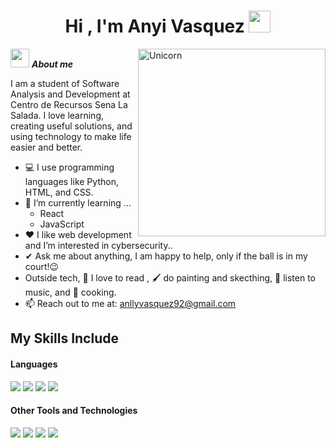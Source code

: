 <h1 align="center">Hi , I'm Anyi Vasquez <img src="https://media.giphy.com/media/hvRJCLFzcasrR4ia7z/giphy.gif" width="35"></h1>

<img align="right" width=300px alt="Unicorn" src="https://c.tenor.com/GN73MKBawZYAAAAi/busy-cute.gif" />

<img src="https://media.giphy.com/media/ObNTw8Uzwy6KQ/giphy.gif" width="30px">&nbsp;***About me***

 I am a student of Software Analysis and Development at Centro de Recursos Sena La Salada. I love learning, creating useful solutions, and using technology to make life easier and better.
- 💻 I use programming languages like Python, HTML, and CSS.
- 🌱 I’m currently learning ...
  - React
  - JavaScript
- ❤️ I like web development and I’m interested in cybersecurity..
- ✔ Ask me about anything, I am happy to help, only if the ball is in my court!😉<br>
- Outside tech, 📖 I love to read , 🖌️ do painting and skecthing, 🎵 listen to music, and 🍳 cooking.
- 📫 Reach out to me at: <a href="anllyvasquez92@gmail.com">anllyvasquez92@gmail.com</a>
## My Skills Include
<h4> Languages </h4>
<span> 
  <img src="https://img.shields.io/badge/python-3670A0?style=for-the-badge&logo=python&logoColor=ffdd54">
  <img src="https://img.shields.io/badge/HTML5-E34F26?style=for-the-badge&logo=html5&logoColor=white">
  <img src="https://img.shields.io/badge/CSS3-1572B6?style=for-the-badge&logo=css3&logoColor=white">
  <img src="https://img.shields.io/badge/JavaScript-F7DF1E?style=for-the-badge&logo=javascript&logoColor=black">
</span>

<h4> Other Tools and Technologies </h4>
<span>
  <img src="https://img.shields.io/badge/Git-F05032?style=for-the-badge&logo=git&logoColor=white">
  <img src="https://img.shields.io/badge/Notion-%23000000.svg?style=for-the-badge&logo=notion&logoColor=white">
  <img src="https://img.shields.io/badge/jira-%230A0FFF.svg?style=for-the-badge&logo=jira&logoColor=white">
  <img src="https://img.shields.io/badge/mysql-4479A1.svg?style=for-the-badge&logo=mysql&logoColor=white">
</span>

